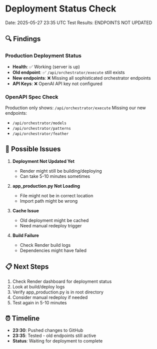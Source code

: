 # Deployment Status Check

Date: 2025-05-27 23:35 UTC
Test Results: ENDPOINTS NOT UPDATED

## 🔍 Findings

### Production Deployment Status
- **Health**: ✅ Working (server is up)
- **Old endpoint**: ✅ `/api/orchestrator/execute` still exists
- **New endpoints**: ❌ Missing all sophisticated orchestrator endpoints
- **API Keys**: ❌ OpenAI API key not configured

### OpenAPI Spec Check
Production only shows: `/api/orchestrator/execute`
Missing our new endpoints:
- `/api/orchestrator/models`
- `/api/orchestrator/patterns` 
- `/api/orchestrator/feather`

## 🎯 Possible Issues

1. **Deployment Not Updated Yet**
   - Render might still be building/deploying
   - Can take 5-10 minutes sometimes

2. **app_production.py Not Loading**
   - File might not be in correct location
   - Import path might be wrong

3. **Cache Issue**
   - Old deployment might be cached
   - Need manual redeploy trigger

4. **Build Failure**
   - Check Render build logs
   - Dependencies might have failed

## 📋 Next Steps

1. Check Render dashboard for deployment status
2. Look at build/deploy logs
3. Verify app_production.py is in root directory
4. Consider manual redeploy if needed
5. Test again in 5-10 minutes

## ⏰ Timeline
- **23:30**: Pushed changes to GitHub
- **23:35**: Tested - old endpoints still active
- **Status**: Waiting for deployment to complete